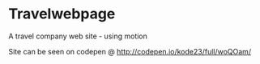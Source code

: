# Travelwebpage
A travel company web site - using motion

Site can be seen on codepen @ http://codepen.io/kode23/full/woQOam/
